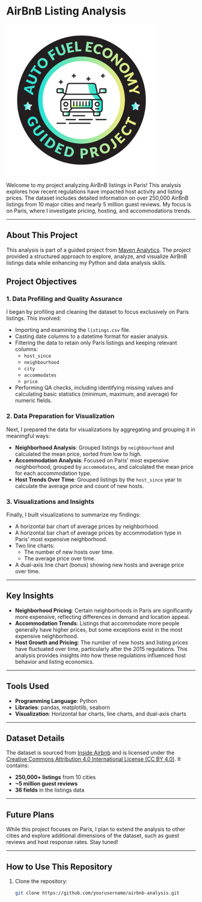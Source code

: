 # AirBnB Listing Analysis

![Maven Analytics Badge](./airbnb.png)

Welcome to my project analyzing AirBnB listings in Paris! This analysis explores how recent regulations have impacted host activity and listing prices. The dataset includes detailed information on over 250,000 AirBnB listings from 10 major cities and nearly 5 million guest reviews. My focus is on Paris, where I investigate pricing, hosting, and accommodations trends.

---
## About This Project

This analysis is part of a guided project from [Maven Analytics](https://app.mavenanalytics.io/guided-projects/4fee7ee7-4c04-46e7-9f3e-99b987980842). The project provided a structured approach to explore, analyze, and visualize AirBnB listings data while enhancing my Python and data analysis skills.

## Project Objectives

### 1. Data Profiling and Quality Assurance
I began by profiling and cleaning the dataset to focus exclusively on Paris listings. This involved:
- Importing and examining the `listings.csv` file.
- Casting date columns to a datetime format for easier analysis.
- Filtering the data to retain only Paris listings and keeping relevant columns:
  - `host_since`
  - `neighbourhood`
  - `city`
  - `accommodates`
  - `price`
- Performing QA checks, including identifying missing values and calculating basic statistics (minimum, maximum, and average) for numeric fields.

### 2. Data Preparation for Visualization
Next, I prepared the data for visualizations by aggregating and grouping it in meaningful ways:
- **Neighborhood Analysis**: Grouped listings by `neighbourhood` and calculated the mean price, sorted from low to high.
- **Accommodation Analysis**: Focused on Paris' most expensive neighborhood, grouped by `accommodates`, and calculated the mean price for each accommodation type.
- **Host Trends Over Time**: Grouped listings by the `host_since` year to calculate the average price and count of new hosts.

### 3. Visualizations and Insights
Finally, I built visualizations to summarize my findings:
- A horizontal bar chart of average prices by neighborhood.
- A horizontal bar chart of average prices by accommodation type in Paris’ most expensive neighborhood.
- Two line charts:
  - The number of new hosts over time.
  - The average price over time.
- A dual-axis line chart (bonus) showing new hosts and average price over time.

---

## Key Insights

- **Neighborhood Pricing**: Certain neighborhoods in Paris are significantly more expensive, reflecting differences in demand and location appeal.
- **Accommodation Trends**: Listings that accommodate more people generally have higher prices, but some exceptions exist in the most expensive neighborhood.
- **Host Growth and Pricing**: The number of new hosts and listing prices have fluctuated over time, particularly after the 2015 regulations. This analysis provides insights into how these regulations influenced host behavior and listing economics.

---

## Tools Used

- **Programming Language**: Python
- **Libraries**: pandas, matplotlib, seaborn
- **Visualization**: Horizontal bar charts, line charts, and dual-axis charts

---

## Dataset Details

The dataset is sourced from [Inside Airbnb](http://insideairbnb.com/) and is licensed under the [Creative Commons Attribution 4.0 International License (CC BY 4.0)](https://creativecommons.org/licenses/by/4.0/). It contains:
- **250,000+ listings** from 10 cities
- **~5 million guest reviews**
- **36 fields** in the listings data

---

## Future Plans

While this project focuses on Paris, I plan to extend the analysis to other cities and explore additional dimensions of the dataset, such as guest reviews and host response rates. Stay tuned!

---

## How to Use This Repository

1. Clone the repository:
   ```bash
   git clone https://github.com/yourusername/airbnb-analysis.git
